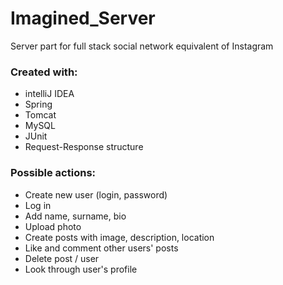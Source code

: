 # Imagined_Server
Server part for full stack social network equivalent of Instagram

### Created with:
- intelliJ IDEA
- Spring 
- Tomcat
- MySQL
- JUnit
- Request-Response structure 

### Possible actions:
- Create new user (login, password)
- Log in 
- Add name, surname, bio
- Upload photo
- Create posts with image, description, location
- Like and comment other users' posts 
- Delete post / user
- Look through user's profile 

